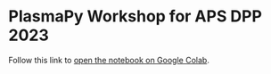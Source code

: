 # PlasmaPy Workshop for APS DPP 2023

Follow this link to [open the notebook on Google Colab](https://colab.research.google.com/github/PlasmaPy/PlasmaPy-Demos/blob/main/2023-APSDPP/plasmapy-tutorial.ipynb).